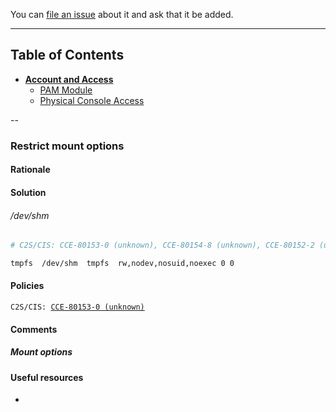 You can [file an issue](https://github.com/trimstray/the-practical-linux-hardening-guide/issues) about it and ask that it be added.

---

## Table of Contents

- **[Account and Access](#account-and-access)**
  * [PAM Module](#pam-module)
  * [Physical Console Access](#)

--

### Restrict mount options

#### Rationale



#### Solution

###### /dev/shm

```bash
# C2S/CIS: CCE-80153-0 (unknown), CCE-80154-8 (unknown), CCE-80152-2 (unknown)

tmpfs  /dev/shm  tmpfs  rw,nodev,nosuid,noexec 0 0
```



#### Policies

<code>C2S/CIS: <a href="">CCE-80153-0 (unknown)</a></code>

#### Comments

##### Mount options



#### Useful resources

- []()
